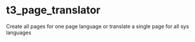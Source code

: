 # t3_page_translator
Create all pages for one page language or translate a single page for all sys languages

